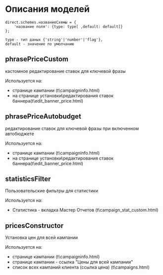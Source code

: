 Описания моделей
==========================
    direct.schemes.названиеСхемы = {
        'название поля': {type: type[ ,default: default]}
    };

    type - тип даных {'string'|'number'|'flag'},
    default - значение по умолчанию


phrasePriceCustom
----------------------
кастомное редактирование ставок для ключевой фразы

Используется на:
* странице кампании (t\campaigninfo.html)
* на странице установки\редактирования ставок баннера(t\edit_banner_price.html)

phrasePriceAutobudget
----------------------
редактирование ставок для ключевой фразы при включенном автобюджете

Используется на:
* странице кампании (t\campaigninfo.html)
* на странице установки\редактирования ставок баннера(t\edit_banner_price.html)

statisticsFilter
-----------------
Пользовательские фильтры для статистики

Используется на:
* Статистика - вкладка Мастер Отчетов (t\campaign_stat_custom.html)

pricesConstructor
------------------
Установка цен для всей кампании

Используется на:
* странице кампании (t\campaigninfo.html)
* странице кампании - ссылка "Цены для всей кампании"
* список всех кампаний клиента (ссылка цена)  (t\campaigns.html)
